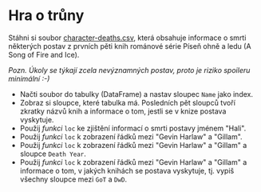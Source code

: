 # Hra o trůny

Stáhni si soubor [character-deaths.csv](character-deaths.csv), která obsahuje informace o smrti některých postav z prvních pěti knih románové série Píseň ohně a ledu (A Song of Fire and Ice).

*Pozn. Úkoly se týkají zcela nevýznamných postav, proto je riziko spoileru minimální :-)*

* Načti soubor do tabulky (DataFrame) a nastav sloupec `Name` jako index.
* Zobraz si sloupce, které tabulka má. Posledních pět sloupců tvoří zkratky názvů knih a informace o tom, jestli se v knize postava vyskytuje.
* Použij *funkci* `loc` ke zjištění informací o smrti postavy jménem "Hali".
* Použij *funkci* `loc` k zobrazení řádků mezi "Gevin Harlaw" a "Gillam".
* Použij *funkci* `loc` k zobrazení řádků mezi "Gevin Harlaw" a "Gillam" a sloupce `Death Year`.
* Použij *funkci* `loc` k zobrazení řádků mezi "Gevin Harlaw" a "Gillam" a informace o tom, v jakých knihách se postava vyskytuje, tj. vypiš všechny sloupce mezi `GoT` a `DwD`.
